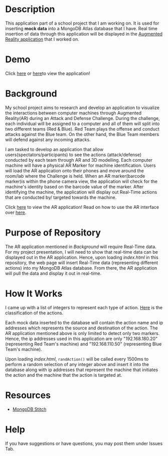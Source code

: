 # Description
This application part of a school project that I am working on. It is used for inserting **mock data** into a MongoDB Atlas database that I have. Real time insertion of data through this application will be displayed in the [Augmented Reality application](https://github.com/Xdecosee/ar-project) that I worked on.

# Demo

Click [here](https://projectadmin.glitch.me) or [here](https://rawgit.com/Xdecosee/ar-data-insertion/master/index.html)to view the application!

# Background
My school project aims to research and develop an application to visualize the interactions between computer machines through Augmented Reality(AR) during an Attack and Defense Challenge. During the challenge, each individual will be assigned to a computer and all of them will split into two different teams (Red & Blue). Red Team plays the offense and conduct attacks against the Blue team. On the other hand, the Blue Team members will defend against any incoming attacks. 

I am tasked to develop an application that allow users(spectators/participants) to see the actions (attack/defense) conducted by each team through AR and 3D modelling. Each computer machine will have a physical AR Marker for machine identification. Users will load the AR application onto their phones and move around the room/lab where the Challenge is held. When an AR marker(barcode marker)is within the phone camera view, the application will check for the machine's identity based on the barcode value of the marker. After identifying the machine, the application will display out Real-Time actions that are conducted by/ targeted towards the machine. 

Click [here](https://projectar.glitch.me) to view the AR application! Read on how to use the AR interface over [here](https://github.com/Xdecosee/ar-project). 

# Purpose of Repository
The AR application mentioned in _Background_ will require Real-Time data. For my project presentation, I will need to show that real-time data can be displayed out in the AR application. Hence, upon loading _index.html_ in this repository, the web page will insert Real-Time data (representing different actions) into my MongoDB Atlas database. From there, the AR application will pull the data and display it out in real-time.   

# How It Works

I came up with a list of integers to represent each type of action. [Here](https://github.com/Xdecosee/ar-project#action-types) is the classification of the actions.

Each mock data inserted to the database will contain the action name and ip addresses which represents the source and destination of the action. The AR application mentioned above is only limited to detect only two markers. Hence, the ip addresses used in this application are only "192.168.180.20" (representing Red Team's machine) and "192.168.110.50" (representing Blue Team's machine). 

Upon loading _index.html_, `randAction()` will be called every 1500ms to perform a random selection of any integer above and insert it into the database  along with ip addresses that represent the machine that initiates the action and the machine that the action is targeted at.

# Resources
* [MongoDB Stitch](https://www.mongodb.com/cloud/stitch)

# Help
If you have suggestions or have questions, you may post them under Issues Tab. 

